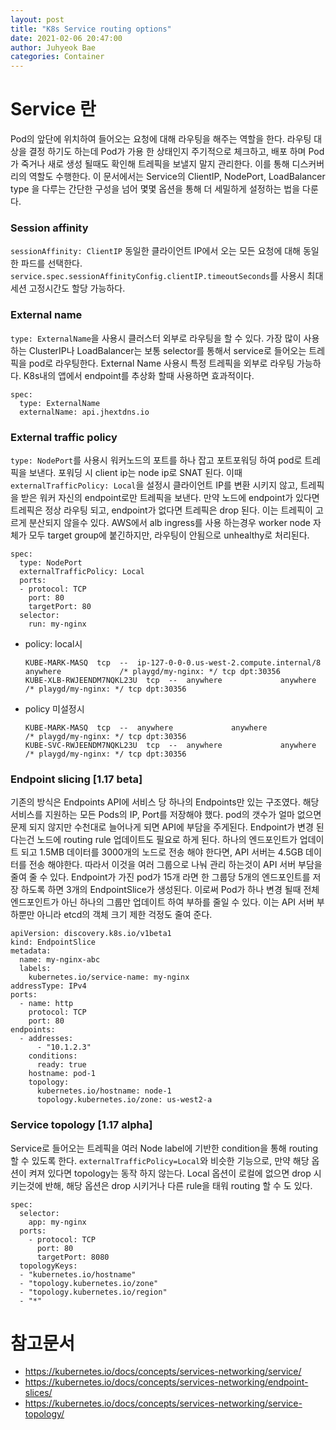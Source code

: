 ```yaml
---
layout: post
title: "K8s Service routing options"
date: 2021-02-06 20:47:00
author: Juhyeok Bae
categories: Container
---
```


# Service 란
Pod의 앞단에 위치하여 들어오는 요청에 대해 라우팅을 해주는 역할을 한다. 라우팅 대상을 결정 하기도 하는데 Pod가 가용 한 상태인지 주기적으로 체크하고, 배포 하며 Pod가 죽거나 새로 생성 될때도 확인해 트레픽을 보낼지 말지 관리한다. 이를 통해 디스커버리의 역할도 수행한다. 이 문서에서는 Service의 ClientIP, NodePort, LoadBalancer type 을 다루는 간단한 구성을 넘어 몇몇 옵션을 통해 더 세밀하게 설정하는 법을 다룬다.

### Session affinity
`sessionAffinity: ClientIP` 동일한 클라이언트 IP에서 오는 모든 요청에 대해 동일한 파드를 선택한다. `service.spec.sessionAffinityConfig.clientIP.timeoutSeconds`를 사용시 최대 세션 고정시간도 할당 가능하다.

### External name
`type: ExternalName`을 사용시 클러스터 외부로 라우팅을 할 수 있다. 가장 많이 사용하는 ClusterIP나 LoadBalancer는 보통 selector를 통해서 service로 들어오는 트레픽을 pod로 라우팅한다. External Name 사용시 특정 트레픽을 외부로 라우팅 가능하다. K8s내의 앱에서 endpoint를 추상화 할때 사용하면 효과적이다.
```
spec:
  type: ExternalName
  externalName: api.jhextdns.io
```

### External traffic policy
`type: NodePort`를 사용시 워커노드의 포트를 하나 잡고 포트포워딩 하여 pod로 트레픽을 보낸다. 포워딩 시 client ip는 node ip로 SNAT 된다. 이때 `externalTrafficPolicy: Local`을 설정시 클라이언트 IP를 변환 시키지 않고, 트레픽을 받은 워커 자신의 endpoint로만 트레픽을 보낸다. 만약 노드에 endpoint가 있다면 트레픽은 정상 라우팅 되고, endpoint가 없다면 트레픽은 drop 된다. 이는 트레픽이 고르게 분산되지 않을수 있다. AWS에서 alb ingress를 사용 하는경우 worker node 자체가 모두 target group에 붙긴하지만, 라우팅이 안됨으로 unhealthy로 처리된다.
```
spec:
  type: NodePort
  externalTrafficPolicy: Local
  ports:
  - protocol: TCP
    port: 80
    targetPort: 80
  selector:
    run: my-nginx
```
- policy: local시
  ```
  KUBE-MARK-MASQ  tcp  --  ip-127-0-0-0.us-west-2.compute.internal/8  anywhere             /* playgd/my-nginx: */ tcp dpt:30356
  KUBE-XLB-RWJEENDM7NQKL23U  tcp  --  anywhere             anywhere             /* playgd/my-nginx: */ tcp dpt:30356
  ```
- policy 미설정시
  ```
  KUBE-MARK-MASQ  tcp  --  anywhere             anywhere             /* playgd/my-nginx: */ tcp dpt:30356
  KUBE-SVC-RWJEENDM7NQKL23U  tcp  --  anywhere             anywhere             /* playgd/my-nginx: */ tcp dpt:30356
  ```

### Endpoint slicing [1.17 beta]
기존의 방식은 Endpoints API에 서비스 당 하나의 Endpoints만 있는 구조였다. 해당 서비스를 지원하는 모든 Pods의 IP, Port를 저장해야 했다. pod의 갯수가 얼마 없으면 문제 되지 않지만 수천대로 늘어나게 되면 API에 부담을 주게된다. Endpoint가 변경 된다는건 노드에 routing rule 업데이트도 필요로 하게 된다. 하나의 엔드포인트가 업데이트 되고 1.5MB 데이터를 3000개의 노드로 전송 해야 한다면, API 서버는 4.5GB 데이터를 전송 해야한다. 따라서 이것을 여러 그룹으로 나눠 관리 하는것이 API 서버 부담을 줄여 줄 수 있다. Endpoint가 가진 pod가 15개 라면 한 그룹당 5개의 엔드포인트를 저장 하도록 하면 3개의 EndpointSlice가 생성된다. 이로써 Pod가 하나 변경 될때 전체 엔드포인트가 아닌 하나의 그룹만 업데이트 하여 부하를 줄일 수 있다. 이는 API 서버 부하뿐만 아니라 etcd의 객체 크기 제한 걱정도 줄여 준다.
```
apiVersion: discovery.k8s.io/v1beta1
kind: EndpointSlice
metadata:
  name: my-nginx-abc
  labels:
    kubernetes.io/service-name: my-nginx
addressType: IPv4
ports:
  - name: http
    protocol: TCP
    port: 80
endpoints:
  - addresses:
      - "10.1.2.3"
    conditions:
      ready: true
    hostname: pod-1
    topology:
      kubernetes.io/hostname: node-1
      topology.kubernetes.io/zone: us-west2-a
```

### Service topology [1.17 alpha]
Service로 들어오는 트레픽을 여러 Node label에 기반한 condition을 통해 routing 할 수 있도록 한다. `externalTrafficPolicy=Local`와 비슷한 기능으로, 만약 해당 옵션이 켜져 있다면 topology는 동작 하지 않는다. Local 옵션이 로컬에 없으면 drop 시키는것에 반해, 해당 옵션은 drop 시키거나 다른 rule을 태워 routing 할 수 도 있다.
```
spec:
  selector:
    app: my-nginx
  ports:
    - protocol: TCP
      port: 80
      targetPort: 8080
  topologyKeys:
  - "kubernetes.io/hostname"
  - "topology.kubernetes.io/zone"
  - "topology.kubernetes.io/region"
  - "*"
```

# 참고문서
- https://kubernetes.io/docs/concepts/services-networking/service/
- https://kubernetes.io/docs/concepts/services-networking/endpoint-slices/
- https://kubernetes.io/docs/concepts/services-networking/service-topology/

